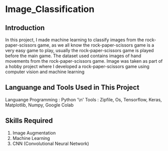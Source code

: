 # Image_Classification
## Introduction
In this project, I made machine learning to classify images from the rock-paper-scissors game, as we all know the rock-paper-scissors game is a very easy game to play, usually the rock-paper-scissors game is played before the main game. The dataset used contains images of hand movements from the rock-paper-scissors game. Image was taken as part of a hobby project where I developed a rock-paper-scissors game using computer vision and machine learning
## Languange and Tools Used in This Project
Languange Programming : Python '\n'
Tools : Zipfile, Os, Tensorflow, Keras, Matplotlib, Numpy, Google Colab
## Skills Required
1. Image Augmentation 
2. Machine Learning
3. CNN (Convolutional Neural Network)
